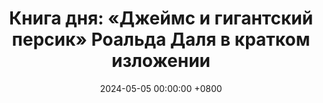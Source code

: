 ---
title: "Книга дня: «Джеймс и гигантский персик» Роальда Даля в кратком изложении"
description: >-
 Откройте мир приключений с книгой Роальда Даля! Детская литература, полная фантазии, дружбы и смелости для юных читателей.
date: 2024-05-05 00:00:00 +0800
categories: [Мышление, Конспекты-книг]
tags:
  [
    обзор-книги,
    роальд-даль,
    детская-литература,
    приключения,
    фантазия,
    волшебный-реализм,
    классика,
    дружба,
    преодоление-трудностей,
    воображение,
    взросление,
    юмор,
    семейное-чтение
  ]
image:
alt: Обложка книги Джеймс и гигантский персик Роальда Даля
fallback:
  -
  # Replace with the URL of your backup image
  -
  # Replace with the URL of your backup image
---